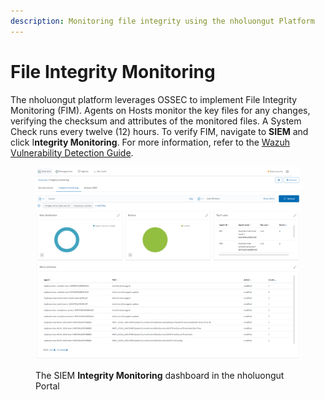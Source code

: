 ```yaml
---
description: Monitoring file integrity using the nholuongut Platform
---
```


# File Integrity Monitoring

The nholuongut platform leverages OSSEC to implement File Integrity Monitoring (FIM). Agents on Hosts monitor the key files for any changes, verifying the checksum and attributes of the monitored files. A System Check runs every twelve (12) hours. To verify FIM, navigate to **SIEM** and click I**ntegrity Monitoring**. For more information, refer to the [Wazuh Vulnerability Detection Guide](https://documentation.wazuh.com/3.9/user-manual/capabilities/file-integrity/index.html).

<figure><img src="../../.gitbook/assets/image (408).png" alt=""><figcaption><p>The SIEM <strong>Integrity Monitoring</strong> dashboard in the nholuongut Portal</p></figcaption></figure>
